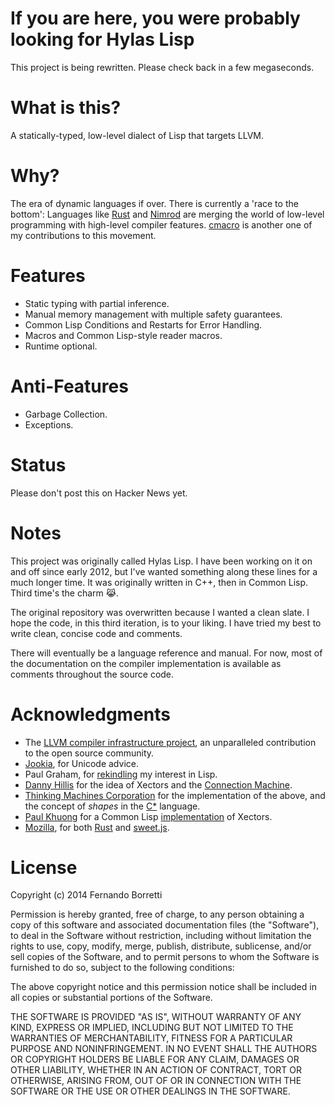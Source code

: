 # If you are here, you were probably looking for Hylas Lisp

This project is being rewritten. Please check back in a few megaseconds.

# What is this?

A statically-typed, low-level dialect of Lisp that targets LLVM.

# Why?

The era of dynamic languages if over. There is currently a 'race to the bottom':
Languages like [Rust](http://www.rust-lang.org/) and
[Nimrod](http://nimrod-lang.org/) are merging the world of low-level programming
with high-level compiler features. [cmacro](https://github.com/eudoxia0/cmacro)
is another one of my contributions to this movement.

# Features

* Static typing with partial inference.
* Manual memory management with multiple safety guarantees.
* Common Lisp Conditions and Restarts for Error Handling.
* Macros and Common Lisp-style reader macros.
* Runtime optional.

# Anti-Features

* Garbage Collection.
* Exceptions.

# Status

Please don't post this on Hacker News yet.

# Notes

This project was originally called Hylas Lisp. I have been working on it on and
off since early 2012, but I've wanted something along these lines for a much
longer time. It was originally written in C++, then in Common Lisp. Third time's
the charm 😹.

The original repository was overwritten because I wanted a clean slate. I hope
the code, in this third iteration, is to your liking. I have tried my best to
write clean, concise code and comments.

There will eventually be a language reference and manual. For now, most of the
documentation on the compiler implementation is available as comments throughout
the source code.

# Acknowledgments

* The [LLVM compiler infrastructure project](http://llvm.org/), an unparalleled
  contribution to the open source community.
* [Jookia](https://github.com/Jookia), for Unicode advice.
* Paul Graham, for [rekindling](http://paulgraham.com/onlisp.html) my interest
  in Lisp.
* [Danny Hillis](http://en.wikipedia.org/wiki/W._Daniel_Hillis) for the idea of
  Xectors and the [Connection Machine](http://en.wikipedia.org/wiki/Connection_Machine).
* [Thinking Machines Corporation](http://en.wikipedia.org/wiki/Thinking_Machines_Corporation)
  for the implementation of the above, and the concept of *shapes* in the
  [C*](http://en.wikipedia.org/wiki/C*) language.
* [Paul Khuong](http://www.pvk.ca/) for a Common Lisp
  [implementation](https://github.com/pkhuong/Xecto) of Xectors.
* [Mozilla](http://www.mozilla.org), for both [Rust](http://www.rust-lang.org/)
  and [sweet.js](http://sweetjs.org/).

# License

Copyright (c) 2014 Fernando Borretti

Permission is hereby granted, free of charge, to any person obtaining a copy
of this software and associated documentation files (the "Software"), to deal
in the Software without restriction, including without limitation the rights
to use, copy, modify, merge, publish, distribute, sublicense, and/or sell
copies of the Software, and to permit persons to whom the Software is
furnished to do so, subject to the following conditions:

The above copyright notice and this permission notice shall be included in
all copies or substantial portions of the Software.

THE SOFTWARE IS PROVIDED "AS IS", WITHOUT WARRANTY OF ANY KIND, EXPRESS OR
IMPLIED, INCLUDING BUT NOT LIMITED TO THE WARRANTIES OF MERCHANTABILITY,
FITNESS FOR A PARTICULAR PURPOSE AND NONINFRINGEMENT. IN NO EVENT SHALL THE
AUTHORS OR COPYRIGHT HOLDERS BE LIABLE FOR ANY CLAIM, DAMAGES OR OTHER
LIABILITY, WHETHER IN AN ACTION OF CONTRACT, TORT OR OTHERWISE, ARISING FROM,
OUT OF OR IN CONNECTION WITH THE SOFTWARE OR THE USE OR OTHER DEALINGS IN
THE SOFTWARE.
